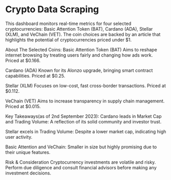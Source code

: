 # Crypto Data Scraping
This dashboard monitors real-time metrics for four selected cryptocurrencies: Basic Attention Token (BAT), Cardano (ADA), Stellar (XLM), and VeChain (VET). The coin choices are backed by an article that highlights the potential of cryptocurrencies priced under $1.

About The Selected Coins:
Basic Attention Token (BAT)
Aims to reshape internet browsing by treating users fairly and changing how ads work. Priced at $0.166.

Cardano (ADA)
Known for its Alonzo upgrade, bringing smart contract capabilities. Priced at $0.25.

Stellar (XLM)
Focuses on low-cost, fast cross-border transactions. Priced at $0.112.

VeChain (VET)
Aims to increase transparency in supply chain management. Priced at $0.015.


Key Takeaways(as of 2nd September 2023):
Cardano leads in Market Cap and Trading Volume: A reflection of its solid community and investor trust.

Stellar excels in Trading Volume: Despite a lower market cap, indicating high user activity.

Basic Attention and VeChain: Smaller in size but highly promising due to their unique features.

Risk & Consideration
Cryptocurrency investments are volatile and risky. Perform due diligence and consult financial advisors before making any investment decisions.
